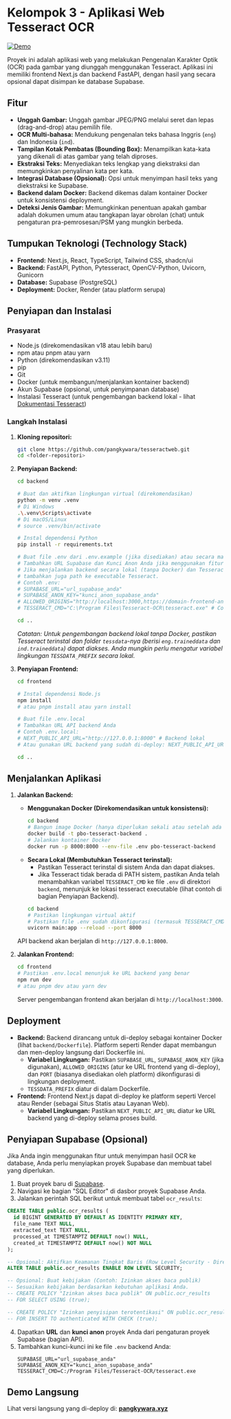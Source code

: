 # Kelompok 3 - Aplikasi Web Tesseract OCR

[![Demo](https://img.shields.io/badge/Demo-Kunjungi%20Aplikasi%20Langsung-blue?style=for-the-badge&logo=vercel)](https://pangkywara.xyz)

Proyek ini adalah aplikasi web yang melakukan Pengenalan Karakter Optik (OCR) pada gambar yang diunggah menggunakan Tesseract. Aplikasi ini memiliki frontend Next.js dan backend FastAPI, dengan hasil yang secara opsional dapat disimpan ke database Supabase.

## Fitur

*   **Unggah Gambar:** Unggah gambar JPEG/PNG melalui seret dan lepas (drag-and-drop) atau pemilih file.
*   **OCR Multi-bahasa:** Mendukung pengenalan teks bahasa Inggris (`eng`) dan Indonesia (`ind`).
*   **Tampilan Kotak Pembatas (Bounding Box):** Menampilkan kata-kata yang dikenali di atas gambar yang telah diproses.
*   **Ekstraksi Teks:** Menyediakan teks lengkap yang diekstraksi dan memungkinkan penyalinan kata per kata.
*   **Integrasi Database (Opsional):** Opsi untuk menyimpan hasil teks yang diekstraksi ke Supabase.
*   **Backend dalam Docker:** Backend dikemas dalam kontainer Docker untuk konsistensi deployment.
*   **Deteksi Jenis Gambar:** Memungkinkan penentuan apakah gambar adalah dokumen umum atau tangkapan layar obrolan (chat) untuk pengaturan pra-pemrosesan/PSM yang mungkin berbeda.

## Tumpukan Teknologi (Technology Stack)

*   **Frontend:** Next.js, React, TypeScript, Tailwind CSS, shadcn/ui
*   **Backend:** FastAPI, Python, Pytesseract, OpenCV-Python, Uvicorn, Gunicorn
*   **Database:** Supabase (PostgreSQL)
*   **Deployment:** Docker, Render (atau platform serupa)

## Penyiapan dan Instalasi

### Prasyarat

*   Node.js (direkomendasikan v18 atau lebih baru)
*   npm atau pnpm atau yarn
*   Python (direkomendasikan v3.11)
*   pip
*   Git
*   Docker (untuk membangun/menjalankan kontainer backend)
*   Akun Supabase (opsional, untuk penyimpanan database)
*   Instalasi Tesseract (untuk pengembangan backend lokal - lihat [Dokumentasi Tesseract](https://tesseract-ocr.github.io/tessdoc/Installation.html))

### Langkah Instalasi

1.  **Kloning repositori:**
    ```bash
    git clone https://github.com/pangkywara/tesseractweb.git
    cd <folder-repositori>
    ```

2.  **Penyiapan Backend:**
    ```bash
    cd backend

    # Buat dan aktifkan lingkungan virtual (direkomendasikan)
    python -m venv .venv
    # Di Windows
    .\.venv\Scripts\activate
    # Di macOS/Linux
    # source .venv/bin/activate

    # Instal dependensi Python
    pip install -r requirements.txt

    # Buat file .env dari .env.example (jika disediakan) atau secara manual
    # Tambahkan URL Supabase dan Kunci Anon Anda jika menggunakan fitur DB.
    # Jika menjalankan backend secara lokal (tanpa Docker) dan Tesseract tidak ada di PATH sistem Anda,
    # tambahkan juga path ke executable Tesseract.
    # Contoh .env:
    # SUPABASE_URL="url_supabase_anda"
    # SUPABASE_ANON_KEY="kunci_anon_supabase_anda"
    # ALLOWED_ORIGINS="http://localhost:3000,https://domain-frontend-anda.com" # Tambahkan URL frontend Anda untuk CORS
    # TESSERACT_CMD="C:\Program Files\Tesseract-OCR\tesseract.exe" # Contoh untuk Windows, sesuaikan path jika perlu

    cd ..
    ```
    *Catatan: Untuk pengembangan backend lokal tanpa Docker, pastikan Tesseract terinstal dan folder `tessdata`-nya (berisi `eng.traineddata` dan `ind.traineddata`) dapat diakses. Anda mungkin perlu mengatur variabel lingkungan `TESSDATA_PREFIX` secara lokal.*

3.  **Penyiapan Frontend:**
    ```bash
    cd frontend

    # Instal dependensi Node.js
    npm install
    # atau pnpm install atau yarn install

    # Buat file .env.local
    # Tambahkan URL API backend Anda
    # Contoh .env.local:
    # NEXT_PUBLIC_API_URL="http://127.0.0.1:8000" # Backend lokal
    # Atau gunakan URL backend yang sudah di-deploy: NEXT_PUBLIC_API_URL="https://backend-anda.onrender.com"

    cd ..
    ```

## Menjalankan Aplikasi

1.  **Jalankan Backend:**
    *   **Menggunakan Docker (Direkomendasikan untuk konsistensi):**
        ```bash
        cd backend
        # Bangun image Docker (hanya diperlukan sekali atau setelah ada perubahan)
        docker build -t pbo-tesseract-backend .
        # Jalankan kontainer Docker
        docker run -p 8000:8000 --env-file .env pbo-tesseract-backend
        ```
    *   **Secara Lokal (Membutuhkan Tesseract terinstal):**
        *   Pastikan Tesseract terinstal di sistem Anda dan dapat diakses.
        *   Jika Tesseract tidak berada di PATH sistem, pastikan Anda telah menambahkan variabel `TESSERACT_CMD` ke file `.env` di direktori `backend`, menunjuk ke lokasi tesseract executable (lihat contoh di bagian Penyiapan Backend).
        ```bash
        cd backend
        # Pastikan lingkungan virtual aktif
        # Pastikan file .env sudah dikonfigurasi (termasuk TESSERACT_CMD jika perlu)
        uvicorn main:app --reload --port 8000
        ```
    API backend akan berjalan di `http://127.0.0.1:8000`.

2.  **Jalankan Frontend:**
    ```bash
    cd frontend
    # Pastikan .env.local menunjuk ke URL backend yang benar
    npm run dev
    # atau pnpm dev atau yarn dev
    ```
    Server pengembangan frontend akan berjalan di `http://localhost:3000`.

## Deployment

*   **Backend:** Backend dirancang untuk di-deploy sebagai kontainer Docker (lihat `backend/Dockerfile`). Platform seperti Render dapat membangun dan men-deploy langsung dari Dockerfile ini.
    *   **Variabel Lingkungan:** Pastikan `SUPABASE_URL`, `SUPABASE_ANON_KEY` (jika digunakan), `ALLOWED_ORIGINS` (atur ke URL frontend yang di-deploy), dan `PORT` (biasanya disediakan oleh platform) dikonfigurasi di lingkungan deployment.
    *   `TESSDATA_PREFIX` diatur di dalam Dockerfile.
*   **Frontend:** Frontend Next.js dapat di-deploy ke platform seperti Vercel atau Render (sebagai Situs Statis atau Layanan Web).
    *   **Variabel Lingkungan:** Pastikan `NEXT_PUBLIC_API_URL` diatur ke URL backend yang di-deploy selama proses build.

## Penyiapan Supabase (Opsional)

Jika Anda ingin menggunakan fitur untuk menyimpan hasil OCR ke database, Anda perlu menyiapkan proyek Supabase dan membuat tabel yang diperlukan.

1.  Buat proyek baru di [Supabase](https://supabase.com/).
2.  Navigasi ke bagian "SQL Editor" di dasbor proyek Supabase Anda.
3.  Jalankan perintah SQL berikut untuk membuat tabel `ocr_results`:

```sql
CREATE TABLE public.ocr_results (
  id BIGINT GENERATED BY DEFAULT AS IDENTITY PRIMARY KEY,
  file_name TEXT NULL,
  extracted_text TEXT NULL,
  processed_at TIMESTAMPTZ DEFAULT now() NULL,
  created_at TIMESTAMPTZ DEFAULT now() NOT NULL
);

-- Opsional: Aktifkan Keamanan Tingkat Baris (Row Level Security - Direkomendasikan)
ALTER TABLE public.ocr_results ENABLE ROW LEVEL SECURITY;

-- Opsional: Buat kebijakan (Contoh: Izinkan akses baca publik)
-- Sesuaikan kebijakan berdasarkan kebutuhan aplikasi Anda.
-- CREATE POLICY "Izinkan akses baca publik" ON public.ocr_results
-- FOR SELECT USING (true);

-- CREATE POLICY "Izinkan penyisipan terotentikasi" ON public.ocr_results
-- FOR INSERT TO authenticated WITH CHECK (true);
```

4.  Dapatkan **URL** dan **kunci anon** proyek Anda dari pengaturan proyek Supabase (bagian API).
5.  Tambahkan kunci-kunci ini ke file `.env` backend Anda:
    ```
    SUPABASE_URL="url_supabase_anda"
    SUPABASE_ANON_KEY="kunci_anon_supabase_anda"
    TESSERACT_CMD=C:/Program Files/Tesseract-OCR/tesseract.exe
    ```

## Demo Langsung

Lihat versi langsung yang di-deploy di: **[pangkywara.xyz](https://pangkywara.xyz)** 
